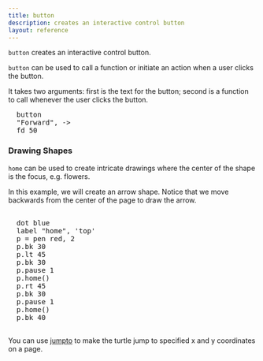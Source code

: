 ```yaml
---
title: button
description: creates an interactive control button 
layout: reference
---
```


<!-- any arguments in brackets? -->
<code>button</code> creates an interactive control button.

<code>button</code> can be used to call a function or initiate an action when a user clicks the button. 

It takes two arguments: first is the text for the button; second is a function to call whenever the user clicks the button.

<pre class="jumbo">
  button
  <span data-dfn="button label">"Forward", -></span>
  <span data-dfn="action">fd 50</span>
</pre>
  
<script type="demo">
demo ->
  button "Forward", ->
  fd 50
</script>

<h3>Drawing Shapes</h3>

<code>home</code> can be used to create intricate drawings where the center of the shape is the focus, e.g. flowers. 

In this example, we will create an arrow shape. Notice that we move backwards from the center of the page to draw the arrow. 

<pre class="examp"><span data-dfnright="draw an arrow">
  dot blue
  label "home", 'top'
  p = pen red, 2
  p.bk 30
  p.lt 45
  p.bk 30
  p.pause 1
  p.home()
  p.rt 45
  p.bk 30
  p.pause 1
  p.home()
  p.bk 40
  </span>
</pre>
  
<script type="demo" height=99>
p = null
demo ->
  dot blue
  label "home", 'top'
  p = pen red, 2
  p.lt 45
  p.bk 30
  p.pause 1
  p.home()
  p.rt 45
  p.bk 30
  p.pause 1
  p.home()
  p.bk 40
</script>

You can use [jumpto](jumpto.html) to make the turtle jump to specified x and y coordinates on a page.
